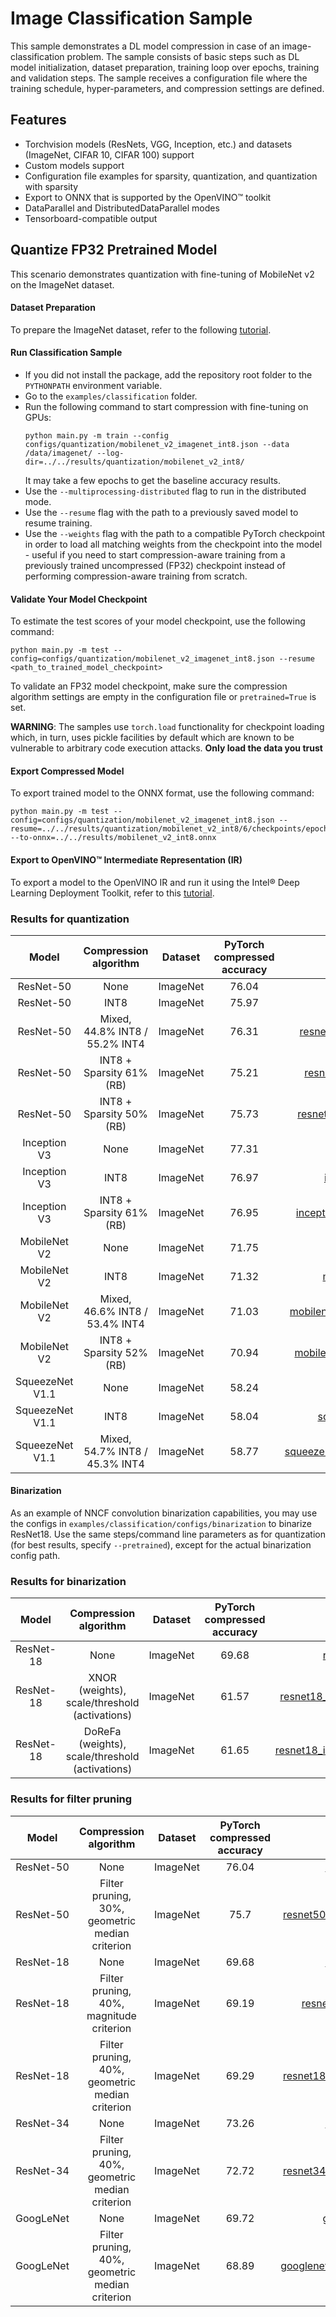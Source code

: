 # Image Classification Sample

This sample demonstrates a DL model compression in case of an image-classification problem. The sample consists of basic steps such as DL model initialization, dataset preparation, training loop over epochs, training and validation steps. The sample receives a configuration file where the training schedule, hyper-parameters, and compression settings are defined.

## Features

- Torchvision models (ResNets, VGG, Inception, etc.) and datasets (ImageNet, CIFAR 10, CIFAR 100) support
- Custom models support
- Configuration file examples for sparsity, quantization, and quantization with sparsity
- Export to ONNX that is supported by the OpenVINO™ toolkit
- DataParallel and DistributedDataParallel modes
- Tensorboard-compatible output

## Quantize FP32 Pretrained Model

This scenario demonstrates quantization with fine-tuning of MobileNet v2 on the ImageNet dataset.

#### Dataset Preparation

To prepare the ImageNet dataset, refer to the following [tutorial](https://github.com/pytorch/examples/tree/master/imagenet).

#### Run Classification Sample

- If you did not install the package, add the repository root folder to the `PYTHONPATH` environment variable.
- Go to the `examples/classification` folder.
- Run the following command to start compression with fine-tuning on GPUs:
    ```
    python main.py -m train --config configs/quantization/mobilenet_v2_imagenet_int8.json --data /data/imagenet/ --log-dir=../../results/quantization/mobilenet_v2_int8/
    ```
    It may take a few epochs to get the baseline accuracy results.
- Use the `--multiprocessing-distributed` flag to run in the distributed mode.
- Use the `--resume` flag with the path to a previously saved model to resume training.
- Use the `--weights` flag with the path to a compatible PyTorch checkpoint in order to load all matching weights from the checkpoint into the model - useful if you need to start compression-aware training from a previously trained uncompressed (FP32) checkpoint instead of performing compression-aware training from scratch.

#### Validate Your Model Checkpoint

To estimate the test scores of your model checkpoint, use the following command:
```
python main.py -m test --config=configs/quantization/mobilenet_v2_imagenet_int8.json --resume <path_to_trained_model_checkpoint>
```
To validate an FP32 model checkpoint, make sure the compression algorithm settings are empty in the configuration file or `pretrained=True` is set.

**WARNING**: The samples use `torch.load` functionality for checkpoint loading which, in turn, uses pickle facilities by default which are known to be vulnerable to arbitrary code execution attacks. **Only load the data you trust**

#### Export Compressed Model

To export trained model to the ONNX format, use the following command:
```
python main.py -m test --config=configs/quantization/mobilenet_v2_imagenet_int8.json --resume=../../results/quantization/mobilenet_v2_int8/6/checkpoints/epoch_1.pth --to-onnx=../../results/mobilenet_v2_int8.onnx
```

#### Export to OpenVINO™ Intermediate Representation (IR)

To export a model to the OpenVINO IR and run it using the Intel® Deep Learning Deployment Toolkit, refer to this [tutorial](https://software.intel.com/en-us/openvino-toolkit).

### Results for quantization

|Model|Compression algorithm|Dataset|PyTorch compressed accuracy|NNCF config file|PyTorch checkpoint|
| :---: | :---: | :---: | :---: | :---: | :---: |
|ResNet-50|None|ImageNet|76.04|[resnet50_imagenet.json](configs/quantization/resnet50_imagenet.json)|-|
|ResNet-50|INT8|ImageNet|75.97|[resnet50_imagenet_int8.json](configs/quantization/resnet50_imagenet_int8.json)|[Link](https://storage.openvinotoolkit.org/repositories/nncf/models/v1.6.0/resnet50_imagenet_int8.pth)|
|ResNet-50|Mixed, 44.8% INT8 / 55.2% INT4|ImageNet|76.31|[resnet50_imagenet_mixed_int_manual.json](configs/mixed_precision/resnet50_imagenet_mixed_int_manual.json)|[Link](https://storage.openvinotoolkit.org/repositories/nncf/models/v1.6.0/resnet50_imagenet_int4_int8.pth)|
|ResNet-50|INT8 + Sparsity 61% (RB)|ImageNet|75.21|[resnet50_imagenet_rb_sparsity_int8.json](configs/sparsity_quantization/resnet50_imagenet_rb_sparsity_int8.json)|[Link](https://storage.openvinotoolkit.org/repositories/nncf/models/v1.6.0/resnet50_imagenet_rb_sparsity_int8.pth)|
|ResNet-50|INT8 + Sparsity 50% (RB)|ImageNet|75.73|[resnet50_imagenet_rb_sparsity50_int8.json](configs/sparsity_quantization/resnet50_imagenet_rb_sparsity50_int8.json)|[Link](https://storage.openvinotoolkit.org/repositories/nncf/models/v1.6.0/resnet50_imagenet_rb_sparsity50_int8.pth)|
|Inception V3|None|ImageNet|77.31|[inception_v3_imagenet.json](configs/quantization/inception_v3_imagenet.json)|-|
|Inception V3|INT8|ImageNet|76.97|[inception_v3_imagenet_int8.json](configs/quantization/inception_v3_imagenet_int8.json)|[Link](https://storage.openvinotoolkit.org/repositories/nncf/models/v1.6.0/inception_v3_imagenet_int8.pth)|
|Inception V3|INT8 + Sparsity 61% (RB)|ImageNet|76.95|[inception_v3_imagenet_rb_sparsity_int8.json](configs/sparsity_quantization/inception_v3_imagenet_rb_sparsity_int8.json)|[Link](https://storage.openvinotoolkit.org/repositories/nncf/models/v1.6.0/inception_v3_imagenet_rb_sparsity_int8.pth)|
|MobileNet V2|None|ImageNet|71.75|[mobilenet_v2_imagenet.json](configs/quantization/mobilenet_v2_imagenet.json)|[Link](https://storage.openvinotoolkit.org/repositories/nncf/models/v1.6.0/mobilenet_v2_imagenet.pth)|
|MobileNet V2|INT8|ImageNet|71.32|[mobilenet_v2_imagenet_int8.json](configs/quantization/mobilenet_v2_imagenet_int8.json)|[Link](https://storage.openvinotoolkit.org/repositories/nncf/models/v1.6.0/mobilenet_v2_imagenet_int8.pth)|
|MobileNet V2|Mixed, 46.6% INT8 / 53.4% INT4|ImageNet|71.03|[mobilenet_v2_imagenet_mixed_int_manual.json](configs/mixed_precision/mobilenet_v2_imagenet_mixed_int_manual.json)|[Link](https://storage.openvinotoolkit.org/repositories/nncf/models/v1.6.0/mobilenet_v2_imagenet_int4_int8.pth)|
|MobileNet V2|INT8 + Sparsity 52% (RB)|ImageNet|70.94|[mobilenet_v2_imagenet_rb_sparsity_int8.json](configs/sparsity_quantization/mobilenet_v2_imagenet_rb_sparsity_int8.json)|[Link](https://storage.openvinotoolkit.org/repositories/nncf/models/v1.6.0/mobilenet_v2_imagenet_rb_sparsity_int8.pth)|
|SqueezeNet V1.1|None|ImageNet|58.24|[squeezenet1_1_imagenet.json](configs/quantization/squeezenet1_1_imagenet.json)|-|
|SqueezeNet V1.1|INT8|ImageNet|58.04|[squeezenet1_1_imagenet_int8.json](configs/quantization/squeezenet1_1_imagenet_int8.json)|[Link](https://storage.openvinotoolkit.org/repositories/nncf/models/v1.6.0/squeezenet1_1_imagenet_int8.pth)|
|SqueezeNet V1.1|Mixed, 54.7% INT8 / 45.3% INT4|ImageNet|58.77|[squeezenet1_1_imagenet_mixed_int_manual.json](configs/mixed_precision/squeezenet1_1_imagenet_mixed_int_manual.json)|[Link](https://storage.openvinotoolkit.org/repositories/nncf/models/v1.6.0/squeezenet1_1_imagenet_int4_int8.pth)|


#### Binarization

As an example of NNCF convolution binarization capabilities, you may use the configs in `examples/classification/configs/binarization` to binarize ResNet18. Use the same steps/command line parameters as for quantization (for best results, specify `--pretrained`), except for the actual binarization config path.

### Results for binarization
|Model|Compression algorithm|Dataset|PyTorch compressed accuracy|NNCF config file|PyTorch Checkpoint|
| :---: | :---: | :---: | :---: | :---: | :---: |
|ResNet-18|None|ImageNet|69.68|[resnet18_imagenet.json](configs/binarization/resnet18_imagenet.json)|-|
|ResNet-18|XNOR (weights), scale/threshold (activations)|ImageNet|61.57|[resnet18_imagenet_binarization_xnor.json](configs/binarization/resnet18_imagenet_binarization_xnor.json)|[Link](https://storage.openvinotoolkit.org/repositories/nncf/models/v1.6.0/resnet18_imagenet_binarization_xnor.pth)|
|ResNet-18|DoReFa (weights), scale/threshold (activations)|ImageNet|61.65|[resnet18_imagenet_binarization_dorefa.json](configs/binarization/resnet18_imagenet_binarization_dorefa.json)|[Link](https://storage.openvinotoolkit.org/repositories/nncf/models/v1.6.0/resnet18_imagenet_binarization_dorefa.pth)|


### Results for filter pruning
|Model|Compression algorithm|Dataset|PyTorch compressed accuracy|NNCF config file|PyTorch Checkpoint|
| :---: | :---: | :---: | :---: | :---: | :---: |
|ResNet-50|None|ImageNet|76.04|[resnet50_imagenet.json](configs/quantization/resnet50_imagenet.json)|-|
|ResNet-50|Filter pruning, 30%, geometric median criterion|ImageNet|75.7|[resnet50_pruning_geometric_median.json](configs/pruning/resnet50_pruning_geometric_median.json)|[Link](https://storage.openvinotoolkit.org/repositories/nncf/models/v1.6.0/resnet50_imagenet_filter_pruning_geomean.pth)|
|ResNet-18|None|ImageNet|69.68|[resnet18_imagenet.json](configs/binarization/resnet18_imagenet.json)|-|
|ResNet-18|Filter pruning, 40%, magnitude criterion|ImageNet|69.19|[resnet18_pruning_magnitude.json](configs/pruning/resnet18_pruning_magnitude.json)|[Link](https://storage.openvinotoolkit.org/repositories/nncf/models/v1.6.0/resnet18_imagenet_filter_pruning_magnitude.pth)|
|ResNet-18|Filter pruning, 40%, geometric median criterion|ImageNet|69.29|[resnet18_pruning_geometric_median.json](configs/pruning/resnet18_pruning_geometric_median.json)|[Link](https://storage.openvinotoolkit.org/repositories/nncf/models/v1.6.0/resnet18_imagenet_filter_pruning_geomean.pth)|
|ResNet-34|None|ImageNet|73.26|[resnet34_imagenet.json](configs/pruning/resnet34_imagenet.json)|-|
|ResNet-34|Filter pruning, 40%, geometric median criterion|ImageNet|72.72|[resnet34_pruning_geometric_median.json](configs/pruning/resnet34_pruning_geometric_median.json)|[Link](https://storage.openvinotoolkit.org/repositories/nncf/models/v1.6.0/resnet34_imagenet_filter_pruning_geomean.pth)|
|GoogLeNet|None|ImageNet|69.72|[googlenet_imagenet.json](configs/pruning/googlenet_imagenet.json)|-|
|GoogLeNet|Filter pruning, 40%, geometric median criterion|ImageNet|68.89|[googlenet_pruning_geometric_median.json](configs/pruning/googlenet_pruning_geometric_median.json)|[Link](https://storage.openvinotoolkit.org/repositories/nncf/models/v1.6.0/googlenet_imagenet_filter_pruning_geomean.pth)|
